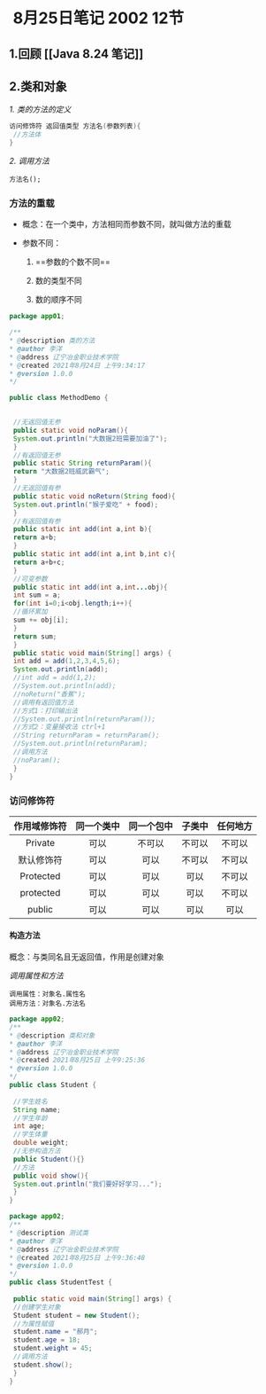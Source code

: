 #  8月25日笔记 2002 12节
## 1.回顾 [[Java 8.24 笔记]]

## 2.类和对象

*1. 类的方法的定义*

```java
访问修饰符 返回值类型 方法名(参数列表){
 //方法体
}
```

*2. 调用方法*

```
方法名();
```

### 方法的重载

 - 概念：在一个类中，方法相同而参数不同，就叫做方法的重载

 - 参数不同：

	1. ==参数的个数不同==

	2. 数的类型不同

	3. 数的顺序不同

```java
package app01;

/** 
* @description 类的方法
* @author 李洋 
* @address 辽宁冶金职业技术学院
* @created 2021年8月24日 上午9:34:17
* @version 1.0.0
*/

public class MethodDemo {

  
 //无返回值无参
 public static void noParam(){
 System.out.println("大数据2班需要加油了");
 }
 //有返回值无参
 public static String returnParam(){
 return "大数据2班威武霸气";
 }
 //无返回值有参
 public static void noReturn(String food){
 System.out.println("猴子爱吃" + food);
 }
 //有返回值有参
 public static int add(int a,int b){
 return a+b;
 }
 public static int add(int a,int b,int c){
 return a+b+c;
 }
 //可变参数
 public static int add(int a,int...obj){
 int sum = a;
 for(int i=0;i<obj.length;i++){
 //循环累加
 sum += obj[i];
 }
 return sum;
 }
 public static void main(String[] args) {
 int add = add(1,2,3,4,5,6);
 System.out.println(add);
 //int add = add(1,2);
 //System.out.println(add);
 //noReturn("香蕉");
 //调用有返回值方法
 //方式1：打印输出法
 //System.out.println(returnParam());
 //方式2：变量接收法 ctrl+1
 //String returnParam = returnParam();
 //System.out.println(returnParam);
 //调用方法
 //noParam();
 }
}
```

### 访问修饰符

  | 作用域修饰符 | 同一个类中 | 同一个包中 | 子类中 | 任何地方 |
  |:------------:|:----------:|:----------:|:------:|:--------:|
  |   Private    |    可以    |   不可以   | 不可以 |  不可以  |
  |  默认修饰符  |    可以    |    可以    | 不可以 |  不可以  |
  |  Protected   |    可以    |    可以    |  可以  |  不可以  |
  |  protected   |    可以    |    可以    |  可以  |  不可以  |
  |    public    |    可以    |    可以    |  可以  |   可以   |

#### 构造方法

概念：与类同名且无返回值，作用是创建对象

*调用属性和方法*

	调用属性：对象名.属性名
	调用方法：对象名.方法名

```java
package app02;
/** 
* @description 类和对象
* @author 李洋 
* @address 辽宁冶金职业技术学院
* @created 2021年8月25日 上午9:25:36
* @version 1.0.0
*/
public class Student {
  
 //学生姓名
 String name;
 //学生年龄
 int age;
 //学生体重
 double weight;
 //无参构造方法
 public Student(){}
 //方法
 public void show(){
 System.out.println("我们要好好学习...");
 }
}
```


```JAVA
package app02;
/** 
* @description 测试类
* @author 李洋 
* @address 辽宁冶金职业技术学院
* @created 2021年8月25日 上午9:36:48
* @version 1.0.0
*/
public class StudentTest {
  
 public static void main(String[] args) {
 //创建学生对象
 Student student = new Student();
 //为属性赋值
 student.name = "郝月";
 student.age = 18;
 student.weight = 45;
 //调用方法
 student.show();
 }
}
```